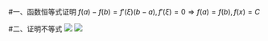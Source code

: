 #一、函数恒等式证明
$f(a)-f(b)=f'(\xi)(b-a),f'(\xi)=0\Rightarrow f(a)=f(b),f(x)=C$

#二、证明不等式
![](2021-04-28-14-54-26.png)
![](2021-04-28-14-55-02.png)